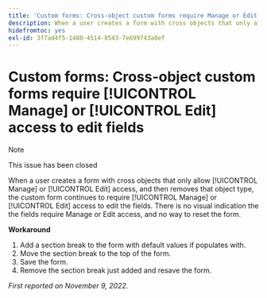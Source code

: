 ```yaml
---
title: 'Custom forms: Cross-object custom forms require Manage or Edit access to edit fields'
description: When a user creates a form with cross objects that only allow Manage or Edit access, and then removes that object type, the custom form continues to require Manage or Edit access to edit the fields. There is no visual indication the the fields require Manage or Edit access, and no way to reset the form.
hidefromtoc: yes
exl-id: 3f7ad4f5-1480-4514-8543-7e699743a8ef
---
```

# Custom forms: Cross-object custom forms require [!UICONTROL Manage] or [!UICONTROL Edit] access to edit fields

<!--Won't fix, live for workaround-->

>[!NOTE]
>
>This issue has been closed

When a user creates a form with cross objects that only allow [!UICONTROL Manage] or [!UICONTROL Edit] access, and then removes that object type, the custom form continues to require [!UICONTROL Manage] or [!UICONTROL Edit] access to edit the fields. There is no visual indication the the fields require Manage or Edit access, and no way to reset the form.

**Workaround**

1. Add a section break to the form with default values if populates with.
2. Move the section break to the top of the form.
3. Save the form.
4. Remove the section break just added and resave the form.

_First reported on November 9, 2022._
